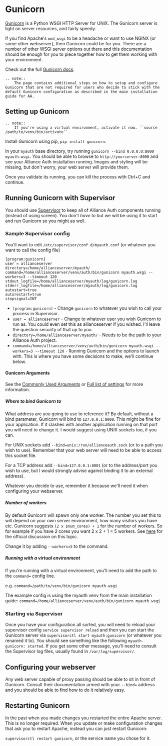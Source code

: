 # Gunicorn

[Gunicorn](http://gunicorn.org) is a Python WSGI HTTP Server for UNIX. The Gunicorn server is light on server resources, and fairly speedy.

If you find Apache's `mod_wsgi` to be a headache or want to use NGINX (or some other webserver), then Gunicorn could be for you. There are a number of other WSGI server options out there and this documentation should be enough for you to piece together how to get them working with your environment.

Check out the full [Gunicorn docs](http://docs.gunicorn.org/en/latest/index.html).

```eval_rst
.. note::
    The page contains additional steps on how to setup and configure Gunicorn that are not required for users who decide to stick with the default Gunicorn configuration as described in the main installation guide for AA.
```

## Setting up Gunicorn

```eval_rst
.. note::
    If you're using a virtual environment, activate it now. ``source /path/to/venv/bin/activate``.
```

Install Gunicorn using pip, `pip install gunicorn`.

In your `myauth` base directory, try running `gunicorn --bind 0.0.0.0:8000 myauth.wsgi`. You should be able to browse to `http://yourserver:8000` and see your Alliance Auth installation running. Images and styling will be missing, but don't worry, your web server will provide them.

Once you validate its running, you can kill the process with Ctrl+C and continue.

## Running Gunicorn with Supervisor

You should use [Supervisor](allianceauth.md#supervisor) to keep all of Alliance Auth components running (instead of using screen). You don't _have to_ but we will be using it to start and run Gunicorn so you might as well.

### Sample Supervisor config

You'll want to edit `/etc/supervisor/conf.d/myauth.conf` (or whatever you want to call the config file)

```text
[program:gunicorn]
user = allianceserver
directory=/home/allianceserver/myauth/
command=/home/allianceserver/venv/auth/bin/gunicorn myauth.wsgi --workers=3 --timeout 120
stdout_logfile=/home/allianceserver/myauth/log/gunicorn.log
stderr_logfile=/home/allianceserver/myauth/log/gunicorn.log
autostart=true
autorestart=true
stopsignal=INT
```

- `[program:gunicorn]` - Change `gunicorn` to whatever you wish to call your process in Supervisor.
- `user = allianceserver` - Change to whatever user you wish Gunicorn to run as. You could even set this as allianceserver if you wished. I'll leave the question security of that up to you.
- `directory=/home/allianceserver/myauth/` - Needs to be the path to your Alliance Auth project.
- `command=/home/allianceserver/venv/auth/bin/gunicorn myauth.wsgi --workers=3 --timeout 120` - Running Gunicorn and the options to launch with. This is where you have some decisions to make, we'll continue below.

#### Gunicorn Arguments

See the [Commonly Used Arguments](http://docs.gunicorn.org/en/latest/run.html#commonly-used-arguments) or [Full list of settings](http://docs.gunicorn.org/en/stable/settings.html) for more information.

##### Where to bind Gunicorn to

What address are you going to use to reference it? By default, without a bind parameter, Gunicorn will bind to `127.0.0.1:8000`. This might be fine for your application. If it clashes with another application running on that port you will need to change it. I would suggest using UNIX sockets too, if you can.

For UNIX sockets add `--bind=unix:/run/allianceauth.sock` (or to a path you wish to use). Remember that your web server will need to be able to access this socket file.

For a TCP address add `--bind=127.0.0.1:8001` (or to the address/port you wish to use, but I would strongly advise against binding it to an external address).

Whatever you decide to use, remember it because we'll need it when configuring your webserver.

##### Number of workers

By default Gunicorn will spawn only one worker. The number you set this to will depend on your own server environment, how many visitors you have etc. Gunicorn suggests `(2 x $num_cores) + 1` for the number of workers. So for example if you have 2 cores you want 2 x 2 + 1 = 5 workers. See [here](https://docs.gunicorn.org/en/stable/design.html#how-many-workers) for the official discussion on this topic.

Change it by adding `--workers=5` to the command.

##### Running with a virtual environment

If you're running with a virtual environment, you'll need to add the path to the `command=` config line.

e.g. `command=/path/to/venv/bin/gunicorn myauth.wsgi`

The example config is using the myauth venv from the main installation guide: `command=/home/allianceserver/venv/auth/bin/gunicorn myauth.wsgi`

### Starting via Supervisor

Once you have your configuration all sorted, you will need to reload your supervisor config `service supervisor reload` and then you can start the Gunicorn server via `supervisorctl start myauth:gunicorn` (or whatever you renamed it to). You should see something like the following `myauth-gunicorn: started`. If you get some other message, you'll need to consult the Supervisor log files, usually found in `/var/log/supervisor/`.

## Configuring your webserver

Any web server capable of proxy passing should be able to sit in front of Gunicorn. Consult their documentation armed with your `--bind=` address and you should be able to find how to do it relatively easy.

## Restarting Gunicorn

In the past when you made changes you restarted the entire Apache server. This is no longer required. When you update or make configuration changes that ask you to restart Apache, instead you can just restart Gunicorn:

`supervisorctl restart gunicorn`, or the service name you chose for it.
